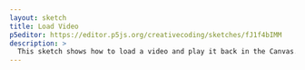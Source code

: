 ```yaml
---
layout: sketch
title: Load Video
p5editor: https://editor.p5js.org/creativecoding/sketches/fJ1f4bIMM
description: > 
  This sketch shows how to load a video and play it back in the Canvas.
---
```

